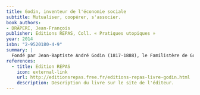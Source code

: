 ```yaml
---
title: Godin, inventeur de l'économie sociale
subtitle: Mutualiser, coopérer, s'associer.
book_authors:
- DRAPERI, Jean-François
publisher: Editions REPAS, Coll. « Pratiques utopiques »
year: 2014
isbn: "2-9520180-4-9"
summary: |
  Fondé par Jean-Baptiste André Godin (1817-1888), le Familistère de Guise (1870-1968) apparaît aujourd'hui comme l'un des modèles les plus aboutis d'une alternative à l'entreprise capitaliste. L'objet de ce livre est de montrer qu'à travers cette formidable aventure. Godin prouve qu'il est possible de permettre à chacun de bien vivre, dans un habitat confortable et par un travail digne, où il est respecté, sans passer par la violence et sans appauvrir quiconque. En concevant cette coopérative d'habitat, de production et de consommation et cet ensemble de mutuelles et d'associations qu'est le Familistère, Godin s'inscrit en rupture aussi bien avec le père de l'organisation scientifique du travail, F. W. Taylor, qu'avec la critique du capitalisme formulée par K. Marx. Ce livre démontre qu'on peut considérer Godin comme l'un des fondateurs de l'économie sociale et sans doute le plus moderne d'entre eux.
references:
  - title: Edition REPAS
    icon: external-link
    url: http://editionsrepas.free.fr/editions-repas-livre-godin.html
    description: Description du livre sur le site de l'éditeur.
---
```

